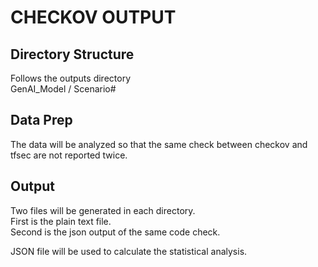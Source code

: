 # CHECKOV OUTPUT

## Directory Structure
Follows the outputs directory  
GenAI_Model / Scenario#

## Data Prep
The data will be analyzed so that the same check between checkov and tfsec are not reported twice. 

## Output
Two files will be generated in each directory.  
First is the plain text file.  
Second is the json output of the same code check.

JSON file will be used to calculate the statistical analysis. 